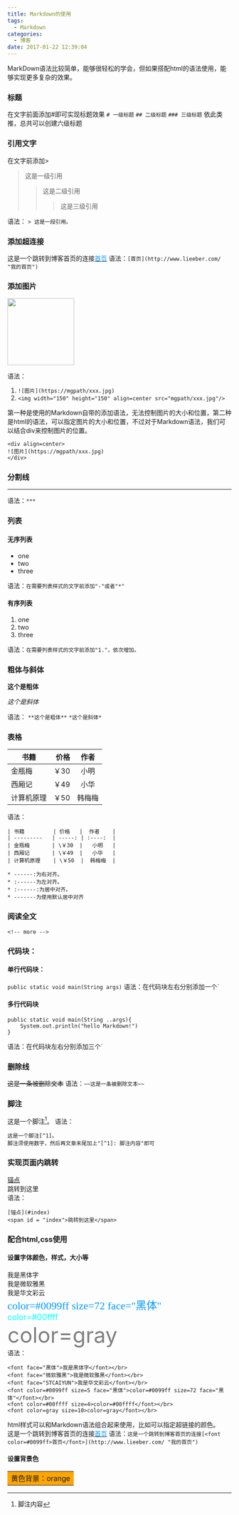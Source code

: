 ```yaml
---
title: Markdown的使用
tags:
  - Markdown
categories:
  - 博客
date: 2017-01-22 12:39:04
---
```


MarkDown语法比较简单，能够很轻松的学会，但如果搭配html的语法使用，能够实现更多复杂的效果。

### 标题

在文字前面添加#即可实现标题效果
`# 一级标题`
`## 二级标题`
`### 三级标题`
依此类推，总共可以创建六级标题

<!-- more -->

### 引用文字
在文字前添加>
> 这是一级引用
>>这是二级引用
>>> 这是三级引用

语法：
`> 这是一段引用。`

### 添加超连接

这是一个跳转到博客首页的连接[<font color=#0099ff>首页</font>](http://www.lieeber.com/ "我的首页")
语法：`[首页](http://www.lieeber.com/ "我的首页")`


### 添加图片

<img width="150" height="150" align=center src="http://osphuquui.bkt.clouddn.com/lieeber.jpg"/>

语法：
1. `![图片](https://mgpath/xxx.jpg)`
2. `<img width="150" height="150" align=center src="mgpath/xxx.jpg"/>`

第一种是使用的Markdown自带的添加语法，无法控制图片的大小和位置，第二种是html的语法，可以指定图片的大小和位置，不过对于Markdown语法，我们可以结合div来控制图片的位置。

```
<div align=center>
![图片](https://mgpath/xxx.jpg)
</div>
```

### 分割线
***
语法：`***`

### 列表

#### 无序列表
- one
- two
- three

语法：`在需要列表样式的文字前添加"-"或者"*"`

#### 有序列表
1. one
2. two
3. three

语法：`在需要列表样式的文字前添加"1."，依次增加。`

### 粗体与斜体

**这个是粗体**

*这个是斜体*

语法：
`**这个是粗体**`
`*这个是斜体*`

### 表格

| 书籍         | 价格   |  作者    |
| ---------   | -----: | :----:  |
| 金瓶梅       | ￥30  |   小明   |
| 西厢记       | ￥49  |   小华   |
| 计算机原理    | ￥50  |  韩梅梅  |

语法：
```
| 书籍         | 价格   |  作者    |
| ---------   | -----: | :----:  |
| 金瓶梅       | \￥30  |   小明   |
| 西厢记       | \￥49  |   小华   |
| 计算机原理    | \￥50  |  韩梅梅  |

* ------:为右对齐。 
* :------为左对齐。 
* :------:为居中对齐。 
* -------为使用默认居中对齐
```

### 阅读全文
`<!-- more -->`

### 代码块：

#### 单行代码块：
`public static void main(String args)`
语法：在代码块左右分别添加一个&acute;

#### 多行代码块
```
public static void main(String ..args){
    System.out.println("hello Markdown!")
}
```
语法：在代码块左右分别添加三个&acute;

### 删除线
~~这是一条被删除文本~~
语法：`~~这是一条被删除文本~~`

### 脚注
这是一个脚注[^1]。
语法：
```
这是一个脚注[^1]。
脚注须使用数字，然后再文章末尾加上"[^1]: 脚注内容"即可
```
### 实现页面内跳转
[锚点](#index)
<br>
<span id = "index">跳转到这里</span><br>
语法：
```
[锚点](#index)
<span id = "index">跳转到这里</span>
```

### 配合html,css使用
#### 设置字体颜色，样式，大小等
<font face="黑体">我是黑体字</font></br>
<font face="微软雅黑">我是微软雅黑</font></br>
<font face="STCAIYUN">我是华文彩云</font></br>
<font color=#0099ff size=5 face="黑体">color=#0099ff size=72 face="黑体"</font></br>
<font color=#00ffff size=4>color=#00ffff</font></br>
<font color=gray size=10>color=gray</font></br>
语法：
```
<font face="黑体">我是黑体字</font></br>
<font face="微软雅黑">我是微软雅黑</font></br>
<font face="STCAIYUN">我是华文彩云</font></br>
<font color=#0099ff size=5 face="黑体">color=#0099ff size=72 face="黑体"</font></br>
<font color=#00ffff size=4>color=#00ffff</font></br>
<font color=gray size=10>color=gray</font></br>
```

html样式可以和Markdown语法组合起来使用，比如可以指定超链接的颜色。<br>
这是一个跳转到博客首页的连接[<font color=#0099ff>首页</font>](http://www.lieeber.com/ "我的首页")
语法：`这是一个跳转到博客首页的连接[<font color=#0099ff>首页</font>](http://www.lieeber.com/ "我的首页")`
#### 设置背景色
<table><tr><td bgcolor=orange>黄色背景：orange</td></tr></table>


[^1]: 脚注内容